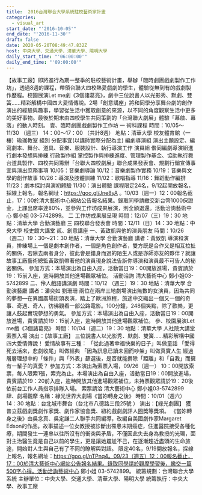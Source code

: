 ```yaml
---
title:  2016台灣聯合大學系統駐校藝術家計畫
categories:
  - visual_art
start_date: "'2016-10-05'"
end_date: "'2016-11-30'"
draft: false
date: 2020-05-20T08:49:47.832Z
host: 中央大學、交通大學、清華大學、陽明大學
daily_start_time: "'06:00:00'"
daily_end_time: "'09:00:00'"
---
```


【故事工廠】即將進行為期一整季的駐校藝術計畫，舉辦「臨時劇團戲劇製作工作坊」，透過8週的課程，帶領台聯大四校熱愛戲劇的學生，體驗從無到有的戲劇製作歷程。校園展演Let me劇《3個諸葛亮》，劇中三位說書人以光影秀、默劇、雙簧......精彩解構中國四大愛情傳說。2場「創意講座」將和同學分享舞台劇的創作演出的經驗與趣事，學習從生活中獲取創意的來源，以不同的角度觀察生活中更多的美好事物。最後於期末由四校學生共同策劃的「台灣聯大劇展」體驗「幕啟、幕落」的動人時刻。 壹、臨時劇團戲劇製作工作坊 一 術科課程 時間：10/05～11/30 （週三） 14：00～17：00 （共計8週） 地點：清華大學 校友體育館（一樓）瑜珈教室 組別 分配事宜(以講師實際分配為主) 編劇導演組 演出主題設定、編寫劇本、舞台、道具、音樂、服裝設計、執行導演工作 演員組 偕同編劇導演組進行劇本發想與排練 行政製作組 掌控製作與排練進度、管理製作基金、協助執行舞台道具製作、四校共同籌辦「台聯大四校劇展」聯合成果發表會、規劃行銷宣傳事宜與演出庶務事項 10/05：音樂劇導論 10/12：音樂劇製作實務 10/19：音樂與文學的創作故事 10/26：導演及肢體訓練 11/02：歌唱指導 11/16：舞蹈動作編排 11/23：劇本探討與演初體驗 11/30：演出體驗 課程限定24名，9/12起開放報名，採線上報名，報名網址：https://goo.gl/Jne8yA 。10/03（週一）12：00報名截止，17：00於清大藝術中心網站公告報名結果。錄取同學請繳交新台幣1000保證金，上課出席率達80%，並參與工作坊成果展演，則全額退還。活動洽詢藝術中心 鄭小姐 03-5742899。 二 工作坊成果展呈現 時間：12/07（三）19：30 地點：清華大學 合勤演藝廳 三 四校聯合發表會 時間：12/11（日）14：30 地點：中央大學 校史館大講堂 貳、創意講座 一、黃致凱與他的演員朋友 時間：10/26 （週二）19：30～21：30 地點：清華大學 合勤演藝廳 講者：黃致凱 導演和演員，排練場上一個是劇本創作者，一個是角色創作者，雙方既是合作又是相互拉扯的關係，若除去兩者身分，彼此會是錯身而過的陌生人或是亦師亦友的夥伴？就讓故事工廠藝術總監黃致凱帶著他的演員現身說法告訴你導演和演員最不可告人的秘密關係。 參加方式：本場演出為自由入座，活動當日19：00開放進場，貴賓請於19：15前入座，逾時開放其他進場觀眾補位。 活動洽詢 清大藝術中心 鄭小姐03-5742899 二、伶人戲語講演劇 時間：10/12 （週三）19：30 地點：清華大學 合勤演藝廳 講者：潘奕如 劉珊珊 兩位在兩岸三地劇場演出無數的女演員，因為共同的夢想—在異國廣場街頭表演，踏上了歐洲旅程，旅途中交織出一個又一個的奇事、奇遇、奇人，彷彿觀看一部公路電影。100分鐘，248個笑點，除了歡樂，更讓人鼓起實現夢想的勇氣。 參加方式：本場演出為自由入座，活動當日19：00開放進場，貴賓請於19：15前入座，逾時開放其他進場觀眾補位。 參、校園展演Let me戲《3個諸葛亮》 時間：10/04（週二）19：30 地點：清華大學 人社院大講堂 索票入場 演出：【故事工廠】 三位說書人以光影秀、默劇、雙簧......精彩解構中國四大愛情傳說！ 愛情故事有三種： 「從此過著幸福快樂的日子」叫做童話 「愛得死去活來，悲劇收尾」叫做經典 「因為訊息已讀未回而吵架」叫做真實人生 經過層層理想中的「條件」與「外表」篩選後，是否就能摒除「距離」和「自我」而擁有一輩子的真愛？ 參加方式：本演出為索票入場，09/26（週一） 10：00開放索票，每人限索1張，索完為止。本場演出為自由入座，活動當日19：00開放進場，貴賓請於19：20前入座，逾時開放其他進場觀眾補位，未持票觀眾請於19：20後依前台工作人員指示排隊入場。 索票請洽 清大藝術中心 鄭小姐03-5742899 肆、劇場觀摩 名稱：綠光世界大劇場《當妳轉身之後》 時間：10/01（週六）14：30 地點：台北城市舞台（台北市八德路三段25號 ） 演出：【綠光劇團】 獲普立茲戲劇獎劇作家獎、劇作家協會獎、紐約戲劇劇評人圈獎等獎項。 《當妳轉身之後》由吳念真、吳定謙二人聯手共同編導，改編自美國劇作家Margaret Edson的作品。故事描述一位女教授被診斷出罹患末期癌症，住進醫院接受各種化療，期間發生一連串以往所沒有的衝突與矛盾，不僅因此失去身為教授的光環，面對主治醫生竟是自己以前的學生，更是讓她尷尬不己，在逐漸趨近盡頭的生命旅途，開始對人生與自己有了不同的瞭解與對話。 限定40名，9/19開放報名，採線上報名，報名網址：https://goo.gl/nTPnq4。09/23（週五）12：00報名截止，17：00於清大藝術中心網站公告報名結果。錄取同學請於觀摩學習後，繳交一篇500字心得。活動洽詢藝術中心 鄭小姐 03-5742899。 統籌規劃：台灣聯合大學系統 主辦單位：中央大學、交通大學、清華大學、陽明大學 統籌執行：中央大學、故事工廠
